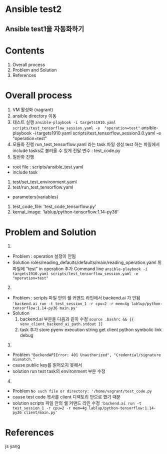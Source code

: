 

Ansible test2
=========

Ansible test1을 자동화하기
---------


# Contents  
1. Overall process 
2. Problem and Solution
3. References


# Overall process
1. VM 활성화 (vagrant)
2. ansible directory 이동
3. 테스트 실행
    `ansible-playbook -i targets1910.yaml scripts/test_tensorflow_session.yaml -e  "operation=test"`
ansible-playbook -i targets1910.yaml scripts/test_tensorflow_session3.0.yaml -e  "operation=test"
4. 모듈화 진행
run_test_tensorflow.yaml 라는 task 파일 생성
test 하는 파일에서 include tasks로 불러올 수 있게
전달 변수 : test_code.py 
5. 일반화 진행
* root file : scripts/ansible_test.yaml
* include task
 1. test/set_test_environment.yaml 
 2. test/run_test_tensorflow.yaml
* parameters(variables)
 1. test_code_file: 'test_code_tensorflow.py'
 2. kernal_image: 'lablup/python-tensorflow:1.14-py36'


# Problem and Solution
1. 
 * Problem : operation 설정이 안됨
 * Solution
    roles/reading_defaults/defaults/main/reading_operation.yaml
    위 파일에 "test" in operation 추가
    Command line 
    `ansible-playbook -i targets1910.yaml scripts/test_tensorflow_session.yaml -e  "operation=test"`
2. 
 * Problem : scripts 파일 안의 쉘 커맨드 라인에서 backend.ai 가 안됨
    `'backend.ai run -t test_session_1 -r cpu=2 -r mem=4g lablup/python-tensorflow:1.14-py36 main.py'`
 * Solution
    1. backend.ai 부분을 다음과 같이 수정
     `source .bashrc && {{ venv_client_backend_ai_path.stdout }}`
    2. task 추가
     store pyenv execution string
     get client python symbolic link
     debug
3. 
 * Problem
   `"BackendAPIError: 401 Unauthorized", "Credential/signature mismatch."`
 * cause
    public key를 읽어오지 못해서
 * solution
    run test task의 environment 부분 수정
4. 
 * Problem
    `No such file or directory: '/home/vagrant/test_code.py`
 * cause
    test code 복사를 client 디렉토리 안으로 했기 때문
 * solution
    scripts 파일 안의 쉘 커맨드 라인 수정
    `'backend.ai run -t test_session_1 -r cpu=2 -r mem=4g lablup/python-tensorflow:1.14-py36 client/main.py'`
    
# References
js yang




